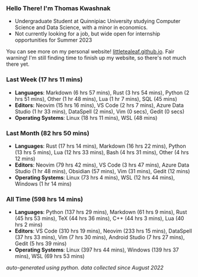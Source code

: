 
### Hello There! I'm Thomas Kwashnak

- Undergraduate Student at Quinnipiac University studying Computer Science and Data Science, with a minor in economics.
- Not currently looking for a job, but wide open for internship opportunities for Summer 2023

You can see more on my personal website! [littletealeaf.github.io](https://littletealeaf.github.io). Fair warning! I'm still finding time to finish up my website, so there's not much there yet.

### Last Week (17 hrs 11 mins)
- **Languages**: Markdown (6 hrs 57 mins), Rust (3 hrs 54 mins), Python (2 hrs 51 mins), Other (1 hr 48 mins), Lua (1 hr 7 mins), SQL (45 mins)
- **Editors**: Neovim (15 hrs 16 mins), VS Code (2 hrs 7 mins), Azure Data Studio (1 hr 33 mins), DataSpell (2 mins), Vim (0 secs), Gedit (0 secs)
- **Operating Systems**: Linux (18 hrs 11 mins), WSL (48 mins)
    
### Last Month (82 hrs 50 mins)
- **Languages**: Rust (17 hrs 14 mins), Markdown (16 hrs 22 mins), Python (13 hrs 5 mins), Lua (12 hrs 33 mins), Bash (4 hrs 31 mins), Other (4 hrs 12 mins)
- **Editors**: Neovim (79 hrs 42 mins), VS Code (3 hrs 47 mins), Azure Data Studio (1 hr 48 mins), Obsidian (57 mins), Vim (31 mins), Gedit (12 mins)
- **Operating Systems**: Linux (73 hrs 4 mins), WSL (12 hrs 44 mins), Windows (1 hr 14 mins)
    
### All Time (598 hrs 14 mins)
- **Languages**: Python (137 hrs 29 mins), Markdown (61 hrs 9 mins), Rust (45 hrs 53 mins), TeX (44 hrs 36 mins), C++ (44 hrs 3 mins), Lua (40 hrs 2 mins)
- **Editors**: VS Code (310 hrs 19 mins), Neovim (233 hrs 15 mins), DataSpell (37 hrs 33 mins), Vim (7 hrs 30 mins), Android Studio (7 hrs 27 mins), Gedit (5 hrs 39 mins)
- **Operating Systems**: Linux (397 hrs 44 mins), Windows (139 hrs 37 mins), WSL (69 hrs 53 mins)
    

*auto-generated using python. data collected since August 2022*
